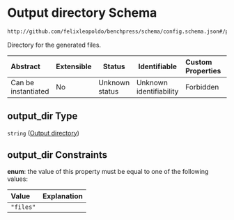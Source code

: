 # Output directory Schema

```txt
http://github.com/felixleopoldo/benchpress/schema/config.schema.json#/properties/benchmark_setup/properties/output_dir
```

Directory for the generated files.


| Abstract            | Extensible | Status         | Identifiable            | Custom Properties | Additional Properties | Access Restrictions | Defined In                                                                  |
| :------------------ | ---------- | -------------- | ----------------------- | :---------------- | --------------------- | ------------------- | --------------------------------------------------------------------------- |
| Can be instantiated | No         | Unknown status | Unknown identifiability | Forbidden         | Allowed               | none                | [config.schema.json\*](../../out/config.schema.json "open original schema") |

## output_dir Type

`string` ([Output directory](config-properties-benchmark-setup-properties-output-directory.md))

## output_dir Constraints

**enum**: the value of this property must be equal to one of the following values:

| Value     | Explanation |
| :-------- | ----------- |
| `"files"` |             |
